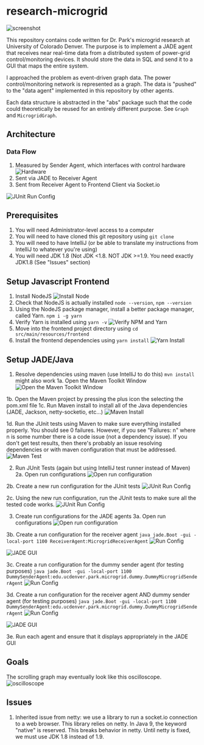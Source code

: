 # research-microgrid

![screenshot](docs/screenshots/preliminaryGraphRendering.png)

This repository contains code written for Dr. Park's microgrid research at University of Colorado Denver. The purpose is to implement a JADE agent that receives near real-time data from a distributed system of power-grid control/monitoring devices. It should store the data in SQL and send it to a GUI that maps the entire system.

I approached the problem as event-driven graph data. The power control/monitoring network is represented as a graph. The data is "pushed" to the "data agent" implemented in this repository by other agents.

Each data structure is abstracted in the "abs" package such that the code could theoretically be reused for an entirely different purpose. See `Graph` and `MicrogridGraph`.

## Architecture
### Data Flow
1. Measured by Sender Agent, which interfaces with control hardware
![Hardware](docs/screenshots/hardware.jpg)
2. Sent via JADE to Receiver Agent
3. Sent from Receiver Agent to Frontend Client via Socket.io

![JUnit Run Config](docs/screenshots/simplifiedDataFlow.png)

## Prerequisites
1. You will need Administrator-level access to a computer
1. You will need to have cloned this git repository using `git clone`
1. You will need to have IntelliJ (or be able to translate my instructions from IntelliJ to whatever you're using)
1. You will need JDK 1.8 (Not JDK <1.8. NOT JDK >=1.9. You need exactly JDK1.8 (See "Issues" section)

## Setup Javascript Frontend
1. Install NodeJS
![Install Node](docs/screenshots/InstallNodeJS.png)
1. Check that NodeJS is actually installed `node --version`,  `npm --version`
1. Using the NodeJS package manager, install a better package manager, called Yarn. `npm i -g yarn`
1. Verify Yarn is installed using `yarn -v`
![Verify NPM and Yarn](docs/screenshots/TerminalNpmAndYarn.png)
1. Move into the frontend project directory using `cd src/main/resources/frontend`
1. Install the frontend dependencies using `yarn install`
![Yarn Install](docs/screenshots/TerminalYarnInstall.png)

## Setup JADE/Java
1. Resolve dependencies using maven (use IntelliJ to do this) `mvn install` might also work
1a. Open the Maven Toolkit Window
![Open the Maven Toolkit Window](docs/screenshots/MavenProjects.png)

1b. Open the Maven project by pressing the plus icon the selecting the pom.xml file
1c. Run Maven install to install all of the Java dependencies (JADE, Jackson, netty-socketio, etc...)
![Maven Install](docs/screenshots/MavenInstall.png)

1d. Run the JUnit tests using Maven to make sure everything installed properly. You should see 0 failures. However, if you see "Failures: n" where n is some number there is a code issue (not a dependency issue). If you don't get test results, then there's probably an issue resolving dependencies or with maven configuration that must be addressed.
![Maven Test](docs/screenshots/MavenTest.png)

2. Run JUnit Tests (again but using IntelliJ test runner instead of Maven)
2a. Open run configurations
![Open run configuration](docs/screenshots/IntelliJRunConfig.png)

2b. Create a new run configuration for the JUnit tests
![JUnit Run Config](docs/screenshots/RunConfigTest.png)

2c. Using the new run configuration, run the JUnit tests to make sure all the tested code works.
![JUnit Run Config](docs/screenshots/IntelliJNicerJUnit.png)

3. Create run configurations for the JADE agents
3a. Open run configurations
![Open run configuration](docs/screenshots/IntelliJRunConfig.png)

3b. Create a run configuration for the receiver agent
`java jade.Boot -gui -local-port 1100 ReceiverAgent:MicrogridReceiverAgent`
![Run Config](docs/screenshots/IntelliJRunConfigReceiverAgent.png)

![JADE GUI](docs/screenshots/JADEInterfaceWithReceiverAgent.png)

3c. Create a run configuration for the dummy sender agent (for testing purposes)
`java jade.Boot -gui -local-port 1100 DummySenderAgent:edu.ucdenver.park.microgrid.dummy.DummyMicrogridSenderAgent`
![Run Config](docs/screenshots/IntelliJRunConfigDummySenderAgent.png)

3d. Create a run configuration for the receiver agent AND dummy sender agent (for testing purposes)
`java jade.Boot -gui -local-port 1100 DummySenderAgent:edu.ucdenver.park.microgrid.dummy.DummyMicrogridSenderAgent`
![Run Config](docs/screenshots/dummySenderRunConfig.png)

![JADE GUI](docs/screenshots/JADEInterfaceWithBothAgents.png)

3e. Run each agent and ensure that it displays appropriately in the JADE GUI

## Goals
The scrolling graph may eventually look like this oscilloscope.
![oscilloscope](docs/screenshots/oscilloscope.png)

## Issues
1. Inherited issue from netty: we use a library to run a socket.io connection to a web browser. This library relies on netty. In Java 9, the keyword "native" is reserved. This breaks behavior in netty. Until netty is fixed, we must use JDK 1.8 instead of 1.9.